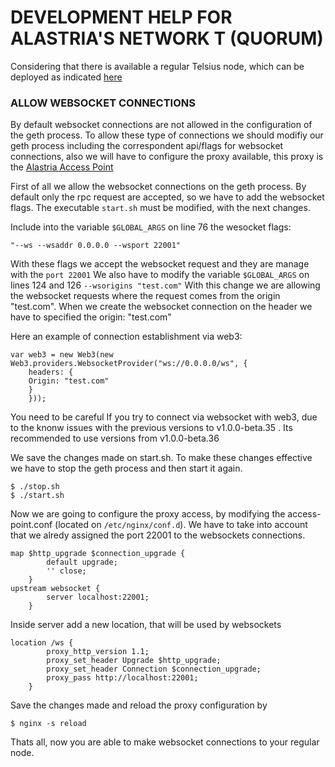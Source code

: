 # DEVELOPMENT HELP FOR ALASTRIA'S NETWORK T (QUORUM)

Considering that there is available a regular Telsius node, which can be deployed as indicated <a href="https://medium.com/babel-go2chain/setting-in-motion-a-regular-node-in-the-telsius-network-of-alastria-c2d67b8369c7">here</a> 

### ALLOW WEBSOCKET CONNECTIONS

By default websocket connections are not allowed in the configuration of the geth process. To allow these type of connections we should modifiy our geth process including the correspondent api/flags for websocket connections, also we will have to configure the proxy available, this proxy is the <a href="https://github.com/alastria/alastria-access-point"> Alastria Access Point </a> 

First of all we allow the websocket connections on the geth process. By default only the rpc request are accepted, so we have to add the websocket flags. The executable `start.sh` must be modified, with the next changes. 

Include into the variable `$GLOBAL_ARGS` on line 76 the wesocket flags:

``` "--ws --wsaddr 0.0.0.0 --wsport 22001" ```

With these flags we accept the websocket request and  they are manage with the `port 22001`
We also have to modify the variable `$GLOBAL_ARGS` on lines 124 and 126
``` --wsorigins "test.com" ```
With this change we are allowing the websocket requests where the request comes from the origin "test.com". When we create the websocket connection on the header we have to specified the origin: "test.com"

Here an example of connection establishment via web3:
```
var web3 = new Web3(new Web3.providers.WebsocketProvider("ws://0.0.0.0/ws", {
    headers: {
    Origin: "test.com"
    }
    }));
```

You need to be careful If you try to connect via websocket with web3, due to the knonw issues with the previous versions to v1.0.0-beta.35 . Its recommended to use versions from v1.0.0-beta.36

We save the changes made on start.sh. To make these changes effective we have to stop the geth process and then start it again.

```
$ ./stop.sh
$ ./start.sh
```

Now we are going to configure the proxy access, by modifying the access-point.conf (located on `/etc/nginx/conf.d`). We have to take into account that we alredy assigned the port 22001 to the websockets connections. 

```
map $http_upgrade $connection_upgrade {
        default upgrade;
        '' close;
    }
upstream websocket {
        server localhost:22001;
    }
```

Inside server add a new location, that will be used by websockets

```
location /ws {
		proxy_http_version 1.1;
        proxy_set_header Upgrade $http_upgrade;
        proxy_set_header Connection $connection_upgrade;
		proxy_pass http://localhost:22001;
	}
```

Save the changes made and reload the proxy configuration by

```
$ nginx -s reload
```

Thats all, now you are able to make websocket connections to your regular node.
